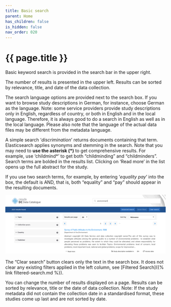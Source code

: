 ```yaml
---
title: Basic search
parent: Home
has_children: false
is_hidden: false
nav_order: 020
---
```


# {{ page.title }}

Basic keyword search is provided in the search bar in the upper right.

The number of results is presented in the upper left.
Results can be sorted by relevance, title, and date of the data collection.

The search language options are provided next to the search box.
If you want to browse study descriptions in German, for instance, choose German as the language.
Note: some service providers provide study descriptions only in English, regardless of country,
or both in English and in the local language.
Therefore, it is always good to do a search in English as well as in the local language.
Please also note that the language of the actual data files may be different from the metadata language.

A simple search ‘*discrimination*’ returns documents containing that term.
Elasticsearch applies synonyms and stemming in the search.
Note that you may need to **use the asterisk (\*)** to get comprehensive results.
For example, use ‘childmind\*’ to get both “childminding” and “childminders”.
Search terms are bolded in the results list.
Clicking on ‘Read more’ in the list opens up the full abstract for the study.

If you use two search terms, for example, by entering ‘*equality pay*’ into the box,
the default is AND, that is, both “equality” and “pay” should appear in the resulting documents.

![Basic search](images/basic-search.png "Basic search")

The “Clear search” button clears only the text in the search box.
It does not clear any existing filters applied in the left column,
see [Filtered Search]({% link filtered-search.md %}).

You can change the number of results displayed on a page.
Results can be sorted by relevance, title or the date of data collection.
Note: If the study metadata did not contain the collection date in a standardised format,
these studies come up last and are not sorted by date.
